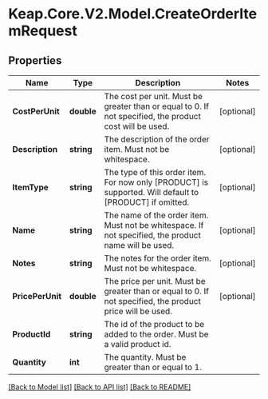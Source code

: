 # Keap.Core.V2.Model.CreateOrderItemRequest

## Properties

Name | Type | Description | Notes
------------ | ------------- | ------------- | -------------
**CostPerUnit** | **double** | The cost per unit. Must be greater than or equal to 0. If not specified, the product cost will be used. | [optional] 
**Description** | **string** | The description of the order item. Must not be whitespace. | [optional] 
**ItemType** | **string** | The type of this order item. For now only [PRODUCT] is supported. Will default to [PRODUCT] if omitted. | [optional] 
**Name** | **string** | The name of the order item. Must not be whitespace. If not specified, the product name will be used. | [optional] 
**Notes** | **string** | The notes for the order item. Must not be whitespace. | [optional] 
**PricePerUnit** | **double** | The price per unit. Must be greater than or equal to 0. If not specified, the product price will be used. | [optional] 
**ProductId** | **string** | The id of the product to be added to the order. Must be a valid product id. | 
**Quantity** | **int** | The quantity. Must be greater than or equal to 1. | 

[[Back to Model list]](../README.md#documentation-for-models) [[Back to API list]](../README.md#documentation-for-api-endpoints) [[Back to README]](../README.md)

